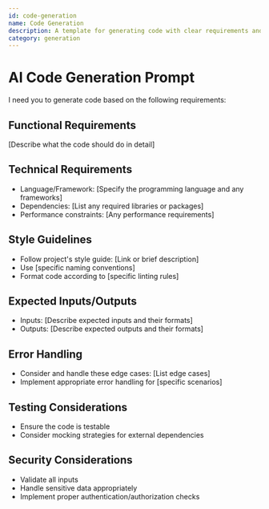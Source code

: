 ```yaml
---
id: code-generation
name: Code Generation
description: A template for generating code with clear requirements and constraints
category: generation
---
```


# AI Code Generation Prompt

I need you to generate code based on the following requirements:

## Functional Requirements
[Describe what the code should do in detail]

## Technical Requirements
- Language/Framework: [Specify the programming language and any frameworks]
- Dependencies: [List any required libraries or packages]
- Performance constraints: [Any performance requirements]

## Style Guidelines
- Follow project's style guide: [Link or brief description]
- Use [specific naming conventions]
- Format code according to [specific linting rules]

## Expected Inputs/Outputs
- Inputs: [Describe expected inputs and their formats]
- Outputs: [Describe expected outputs and their formats]

## Error Handling
- Consider and handle these edge cases: [List edge cases]
- Implement appropriate error handling for [specific scenarios]

## Testing Considerations
- Ensure the code is testable
- Consider mocking strategies for external dependencies

## Security Considerations
- Validate all inputs
- Handle sensitive data appropriately
- Implement proper authentication/authorization checks 